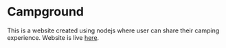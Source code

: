 # Campground
This is a website created using nodejs where user can share their camping experience.
Website is live [here](https://radiant-crag-76670.herokuapp.com/campgrounds).
